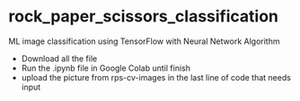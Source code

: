 # rock_paper_scissors_classification
ML image classification using TensorFlow with Neural Network Algorithm
- Download all the file
- Run the .ipynb file in Google Colab until finish
- upload the picture from rps-cv-images in the last line of code that needs input
